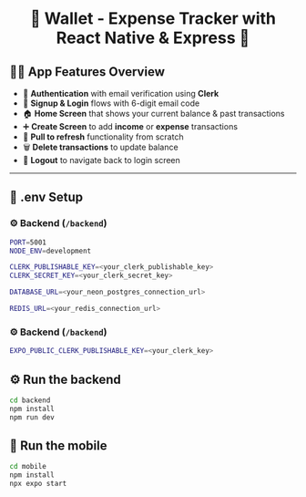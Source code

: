 <h1 align="center">💸 Wallet - Expense Tracker with React Native & Express 🚀</h1>

## 🧑‍🍳 App Features Overview

- 🔐 **Authentication** with email verification using **Clerk**
- 📝 **Signup & Login** flows with 6-digit email code
- 🏠 **Home Screen** that shows your current balance & past transactions
- ➕ **Create Screen** to add **income** or **expense** transactions
- 🔄 **Pull to refresh** functionality from scratch
- 🗑️ **Delete transactions** to update balance
- 🚪 **Logout** to navigate back to login screen

---

## 📁 .env Setup

### ⚙️ Backend (`/backend`)

```bash
PORT=5001
NODE_ENV=development

CLERK_PUBLISHABLE_KEY=<your_clerk_publishable_key>
CLERK_SECRET_KEY=<your_clerk_secret_key>

DATABASE_URL=<your_neon_postgres_connection_url>

REDIS_URL=<your_redis_connection_url>
```

### ⚙️ Backend (`/backend`)

```bash
EXPO_PUBLIC_CLERK_PUBLISHABLE_KEY=<your_clerk_key>
```

## ⚙️ Run the backend

```bash
cd backend
npm install
npm run dev

```

## 📱 Run the mobile

```bash
cd mobile
npm install
npx expo start
```